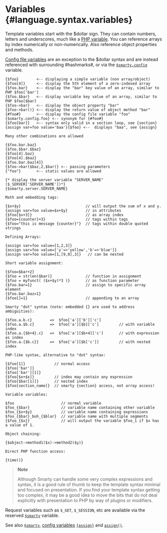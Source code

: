 Variables {#language.syntax.variables}
=========

Template variables start with the \$dollar sign. They can contain
numbers, letters and underscores, much like a [PHP
variable](&url.php-manual;language.variables). You can reference arrays
by index numerically or non-numerically. Also reference object
properties and methods.

[Config file variables](#language.config.variables) are an exception to
the \$dollar syntax and are instead referenced with surrounding
\#hashmarks\#, or via the
[`$smarty.config`](#language.variables.smarty.config) variable.


    {$foo}        <-- displaying a simple variable (non array/object)
    {$foo[4]}     <-- display the 5th element of a zero-indexed array
    {$foo.bar}    <-- display the "bar" key value of an array, similar to PHP $foo['bar']
    {$foo.$bar}   <-- display variable key value of an array, similar to PHP $foo[$bar]
    {$foo->bar}   <-- display the object property "bar"
    {$foo->bar()} <-- display the return value of object method "bar"
    {#foo#}       <-- display the config file variable "foo"
    {$smarty.config.foo} <-- synonym for {#foo#}
    {$foo[bar]}   <-- syntax only valid in a section loop, see {section}
    {assign var=foo value='baa'}{$foo} <--  displays "baa", see {assign}

    Many other combinations are allowed

    {$foo.bar.baz}
    {$foo.$bar.$baz}
    {$foo[4].baz}
    {$foo[4].$baz}
    {$foo.bar.baz[4]}
    {$foo->bar($baz,2,$bar)} <-- passing parameters
    {"foo"}       <-- static values are allowed

    {* display the server variable "SERVER_NAME" ($_SERVER['SERVER_NAME'])*}
    {$smarty.server.SERVER_NAME}

    Math and embedding tags:

    {$x+$y}                             // will output the sum of x and y.
    {assign var=foo value=$x+$y}        // in attributes 
    {$foo[$x+3]}                        // as array index
    {$foo={counter}+3}                  // tags within tags
    {$foo="this is message {counter}"}  // tags within double quoted strings

    Defining Arrays:

    {assign var=foo value=[1,2,3]}
    {assign var=foo value=['y'=>'yellow','b'=>'blue']}
    {assign var=foo value=[1,[9,8],3]}   // can be nested

    Short variable assignment:

    {$foo=$bar+2}
    {$foo = strlen($bar)}               // function in assignment
    {$foo = myfunct( ($x+$y)*3 )}       // as function parameter 
    {$foo.bar=1}                        // assign to specific array element
    {$foo.bar.baz=1}                    
    {$foo[]=1}                          // appending to an array

    Smarty "dot" syntax (note: embedded {} are used to address ambiguities):

    {$foo.a.b.c}        =>  $foo['a']['b']['c'] 
    {$foo.a.$b.c}       =>  $foo['a'][$b]['c']         // with variable index
    {$foo.a.{$b+4}.c}   =>  $foo['a'][$b+4]['c']       // with expression as index
    {$foo.a.{$b.c}}     =>  $foo['a'][$b['c']]         // with nested index

    PHP-like syntax, alternative to "dot" syntax:

    {$foo[1]}             // normal access
    {$foo['bar']}
    {$foo['bar'][1]}
    {$foo[$x+$x]}         // index may contain any expression
    {$foo[$bar[1]]}       // nested index
    {$foo[section_name]}  // smarty {section} access, not array access!

    Variable variables:

    $foo                     // normal variable
    $foo_{$bar}              // variable name containing other variable 
    $foo_{$x+$y}             // variable name containing expressions 
    $foo_{$bar}_buh_{$blar}  // variable name with multiple segments
    {$foo_{$x}}              // will output the variable $foo_1 if $x has a value of 1.

    Object chaining:

    {$object->method1($x)->method2($y)}

    Direct PHP function access:

    {time()}


      

> **Note**
>
> Although Smarty can handle some very complex expressions and syntax,
> it is a good rule of thumb to keep the template syntax minimal and
> focused on presentation. If you find your template syntax getting too
> complex, it may be a good idea to move the bits that do not deal
> explicitly with presentation to PHP by way of plugins or modifiers.

Request variables such as `$_GET`, `$_SESSION`, etc are available via
the reserved [`$smarty`](#language.variables.smarty) variable.

See also [`$smarty`](#language.variables.smarty), [config
variables](#language.config.variables)
[`{assign}`](#language.function.assign) and [`assign()`](#api.assign).
